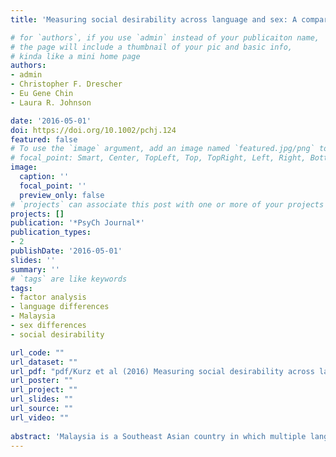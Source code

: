 ```yaml
---
title: 'Measuring social desirability across language and sex: A comparison of Marlowe–Crowne Social Desirability Scale factor structures in English and Mandarin Chinese in Malaysia'

# for `authors`, if you use `admin` instead of your publicaiton name,
# the page will include a thumbnail of your pic and basic info,
# kinda like a mini home page
authors:
- admin
- Christopher F. Drescher
- Eu Gene Chin
- Laura R. Johnson

date: '2016-05-01'
doi: https://doi.org/10.1002/pchj.124
featured: false
# To use the `image` argument, add an image named `featured.jpg/png` to your page's folder.
# focal_point: Smart, Center, TopLeft, Top, TopRight, Left, Right, BottomLeft, Bottom, BottomRight.
image:
  caption: ''
  focal_point: ''
  preview_only: false
# `projects` can associate this post with one or more of your projects
projects: []
publication: '*PsyCh Journal*'
publication_types:
- 2
publishDate: '2016-05-01'
slides: ''
summary: ''
# `tags` are like keywords
tags:
- factor analysis
- language differences
- Malaysia
- sex differences
- social desirability

url_code: ""
url_dataset: ""
url_pdf: "pdf/Kurz et al (2016) Measuring social desirability across language and sex.pdf"
url_poster: ""
url_project: ""
url_slides: ""
url_source: ""
url_video: ""
    
abstract: 'Malaysia is a Southeast Asian country in which multiple languages are prominently spoken, including English and Mandarin Chinese. As psychological science continues to develop within Malaysia, there is a need for psychometrically sound instruments that measure psychological phenomena in multiple languages. For example, assessment tools for measuring social desirability could be a useful addition in psychological assessments and research studies in a Malaysian context. This study examined the psychometric performance of the English and Mandarin Chinese versions of the Marlowe–Crowne Social Desirability Scale when used in Malaysia. Two hundred and eighty- three students (64% female; 83% Chinese, 9% Indian) from two college campuses completed the Marlowe–Crowne Social Desirability Scale in their language of choice (i.e., English or Mandarin Chinese). Proposed factor structures were compared with confirmatory factor analysis, and multiple indicators–multiple causes models were used to examine measurement invariance across language and sex. Factor analyses supported a two-factor structure (i.e., Attribution and Denial) for the measure. Invariance tests revealed the scale was invariant by sex, indicating that social desirability can be interpreted similarly across sex. The scale was partially invariant by language version, with some non- invariance observed within the Denial factor. Non-invariance may be related to differences in the English and Mandarin Chinese languages, as well as cultural differences. Directions for further research include examining the measurement of social desirability in other contexts where both English and Mandarin Chinese are spoken (i.e., China) and further examining the causes of non-invariance on specific items.'
---
```


